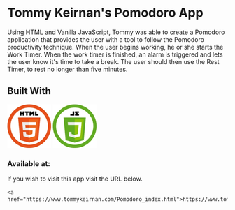# Tommy Keirnan's Pomodoro App

Using HTML and Vanilla JavaScript, Tommy was able to create a Pomodoro application that provides the user with a tool to follow the Pomodoro productivity technique. When the user begins working, he or she starts the Work Timer. When the work timer is finished, an alarm is triggered and lets the user know it's time to take a break. The user should then use the Rest Timer, to rest no longer than five minutes. 

## Built With

<img src="https://github.com/tkeirnan/To-Do_App/blob/master/images/HTML.png" width="100" alt="HTML5 icon">
<img src="https://github.com/tkeirnan/To-Do_App/blob/master/images/JS.png" width="100" alt="JavaScript icon">


### Available at:

If you wish to visit this app visit the URL below.

```
<a href="https://www.tommykeirnan.com/Pomodoro_index.html">https://www.tommykeirnan.com/Pomodoro_index.html</a>

```


